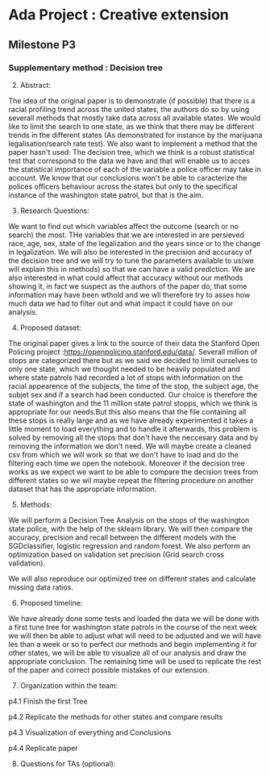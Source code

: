 # **Ada Project : Creative extension**
## Milestone P3

### **Supplementary method :** Decision tree

2. Abstract:

The idea of the original paper is to demonstrate (if possible) that there is a racial profiling trend across the united states, the authors do so by using severall methods that mostly take data across all available states. We would like to limit the search to one state, as we think that there may be different trends in the different states (As demonstrated for instance by the marijuana legalisation/search rate test). We also want to implement a method that the paper hasn't used: The decision tree, which we think is a robust statistical test that correspond to the data we have and that will enable us to acces the statistical importance of each of the variable a police officer may take in account. We know that our conclusions won't be able to caracterize the polices officers behaviour across the states but only to the specifical instance of the washington state patrol, but that is the aim. 

3.	Research Questions:

We want to find out which variables affect the outcome (search or no search) the most. THe variables that we are interested in are persieved race, age, sex, state of the legalization and the years since or to the change in legalization. We will also be interested in the precision and accuracy of the decision tree and we will try to tune the parameters available to us(we will explain this in methods) so that we can have a valid prediction. We are also interested in what could affect that accuracy without our methods showing it, in fact we suspect as the authors of the paper do, that some information may have been wthold and we wll therefore try to asses how much data we had to filter out and what impact it could have on our analysis.

4.	Proposed dataset:

The original paper gives a link to the source of their data the Stanford Open Policing project :https://openpolicing.stanford.edu/data/. Severall million of stops are categorized there but as we said we decided to limit ourselves to only one state, which we thought needed to be heavily populated and where state patrols had recorded  a lot of stops with information on the racial appearence of the subjects, the time of the stop, the subject age, the subjet sex and if a search had been conducted. Our choice is therefore the state of washington and the 11 million state patrol stopps, which we think is appropriate for our needs.But this also means that the file containing all these stops is really large and as we have already experimented it takes a little moment to load everything and to handle it afterwards, this problem is solved by removing all the stops that don't have the neccesary data and by removing the information we don't need. We will maybe create a cleaned csv from which we will work so that we don't have to load and do the filtering each time we open the notebook.
Moreover if the decision tree works as we expect we want to be able to compare the decision trees from different states so we wil maybe repeat the filtering procedure on another dataset that has the appropriate information.

5.	Methods:

We will perform a Decision Tree Analysis on the stops of the washington state police, with the help of the sklearn library. We will then compare the accuracy, precision and recall between the different models with the SGDclassifier, logistic regression and random forest. We also perform an optimization based on validation set precision (Grid search cross validation).

 We will also reproduce our optimized tree on different states and calculate missing data ratios.

6.	Proposed timeline:

 We have already done some tests and loaded the data we will be done with a first tune tree for washington state patrols in the course of the next week we will then be able to adjust what will need to be adjusted and we will have les than a week or so to perfect our methods and begin implementing it for other states, we will be able to visualize all of our analysis and draw the appropriate conclusion. The remaining time will be used to replicate the rest of the paper and correct possible mistakes of our extension.

7.	Organization within the team:

p4.1 Finish the first Tree

p4.2 Replicate the methods for other states and compare results

p4.3 Visualization of everything and Conclusions

p4.4 Replicate paper

8. Questions for TAs (optional):




